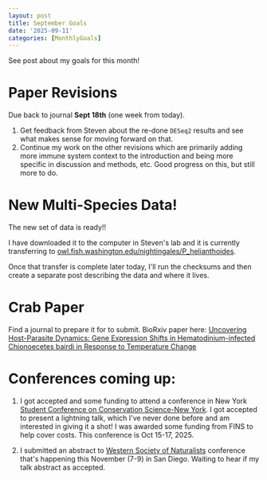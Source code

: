 ```yaml
---
layout: post
title: September Goals
date: '2025-09-11'
categories: [MonthlyGoals]
---
```

See post about my goals for this month!

# Paper Revisions
Due back to journal **Sept 18th** (one week from today). 

1. Get feedback from Steven about the re-done `DESeq2` results and see what makes sense for moving forward on that.
2. Continue my work on the other revisions which are primarily adding more immune system context to the introduction and being more specific in discussion and methods, etc. Good progress on this, but still more to do. 

# New Multi-Species Data!
The new set of data is ready!!

I have downloaded it to the computer in Steven's lab and it is currently transferring to [owl.fish.washington.edu/nightingales/P_helianthoides](https://owl.fish.washington.edu/nightingales/P_helianthoides/). 

Once that transfer is complete later today, I'll run the checksums and then create a separate post describing the data and where it lives. 

# Crab Paper
Find a journal to prepare it for to submit. BioRxiv paper here: [Uncovering Host-Parasite Dynamics: Gene Expression Shifts in Hematodinium-infected Chionoecetes bairdi in Response to Temperature Change](https://www.biorxiv.org/content/10.1101/2025.06.05.658092v2.abstract)

# Conferences coming up:
1. I got accepted and some funding to attend a conference in New York [Student Conference on Conservation Science-New York](https://www.amnh.org/research/center-for-biodiversity-conservation/convening-and-connecting/sccs-ny). I got accepted to present a lightning talk, which I've never done before and am interested in giving it a shot! I was awarded some funding from FINS to help cover costs. This conference is Oct 15-17, 2025. 

2. I submitted an abstract to [Western Society of Naturalists](https://www.wsn-online.org/) conference that's happening this November (7-9) in San Diego. Waiting to hear if my talk abstract as accepted. 
